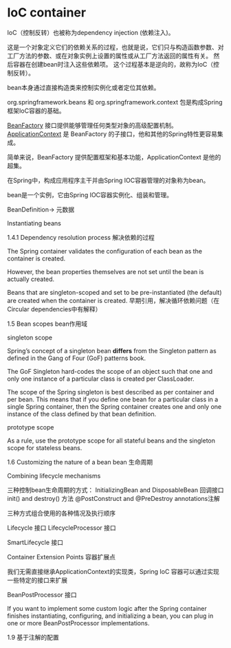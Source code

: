 # IoC container

IoC（控制反转）也被称为dependency injection (依赖注入)。

这是一个对象定义它们的依赖关系的过程，也就是说，它们只与构造函数参数、对工厂方法的参数、或在对象实例上设置的属性或从工厂方法返回的属性有关。
然后容器在创建bean时注入这些依赖项。
这个过程基本是逆向的，故称为IoC（控制反转）。

bean本身通过直接构造类来控制实例化或者定位其依赖。

org.springframework.beans 和 org.springframework.context 包是构成Spring框架IoC容器的基础。

[BeanFactory](https://docs.spring.io/spring-framework/docs/5.0.8.RELEASE/javadoc-api/org/springframework/beans/factory/BeanFactory.html) 接口提供能够管理任何类型对象的高级配置机制。
[ApplicationContext](https://docs.spring.io/spring-framework/docs/5.0.8.RELEASE/javadoc-api/org/springframework/context/ApplicationContext.html) 是 BeanFactory 的子接口，他和其他的Spring特性更容易集成。

简单来说，BeanFactory 提供配置框架和基本功能，ApplicationContext 是他的超集。

在Spring中，构成应用程序主干并由Spring IOC容器管理的对象称为bean。

bean是一个实例，它由Spring IOC容器实例化、组装和管理。

BeanDefinition-> 元数据

Instantiating beans

1.4.1 Dependency resolution process 解决依赖的过程

The Spring container validates the configuration of each bean as the container is created. 

However, the bean properties themselves are not set until the bean is actually created.

Beans that are singleton-scoped and set to be pre-instantiated (the default) are created when the container is created.  早期引用，解决循环依赖问题（在Circular dependencies中有解释）

1.5 Bean scopes 
bean作用域

singleton scope

Spring’s concept of a singleton bean **differs** from the Singleton pattern as defined in the Gang of Four (GoF) patterns book.

The GoF Singleton hard-codes the scope of an object such that one and only one instance of a particular class is created per ClassLoader.

The scope of the Spring singleton is best described as per container and per bean. This means that if you define one bean for a particular class in a single Spring container, then the Spring container creates one and only one instance of the class defined by that bean definition.

prototype scope

 As a rule, use the prototype scope for all stateful beans and the singleton scope for stateless beans.

 1.6  Customizing the nature of a bean
 bean 生命周期

Combining lifecycle mechanisms

 三种控制bean生命周期的方式：
 InitializingBean and DisposableBean 回调接口
 init() and destroy() 方法
 @PostConstruct and @PreDestroy annotations注解

 三种方式组合使用的各种情况及执行顺序 

 Lifecycle 接口 LifecycleProcessor 接口 

 SmartLifecycle 接口

 Container Extension Points 容器扩展点

 我们无需直接继承ApplicationContext的实现类，Spring IoC 容器可以通过实现一些特定的接口来扩展

 BeanPostProcessor 接口
 
 If you want to implement some custom logic after the Spring container finishes instantiating, configuring, and initializing a bean, you can plug in one or more BeanPostProcessor implementations.

 1.9 基于注解的配置

 



